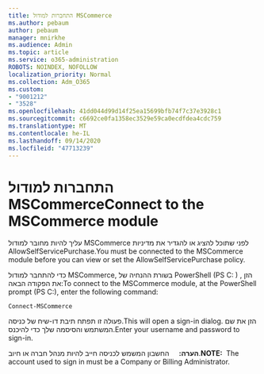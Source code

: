 ```yaml
---
title: התחברות למודול MSCommerce
ms.author: pebaum
author: pebaum
manager: mnirkhe
ms.audience: Admin
ms.topic: article
ms.service: o365-administration
ROBOTS: NOINDEX, NOFOLLOW
localization_priority: Normal
ms.collection: Adm_O365
ms.custom:
- "9001212"
- "3528"
ms.openlocfilehash: 41dd044d99d14f25ea15699bfb74f7c37e3928c1
ms.sourcegitcommit: c6692ce0fa1358ec3529e59ca0ecdfdea4cdc759
ms.translationtype: MT
ms.contentlocale: he-IL
ms.lasthandoff: 09/14/2020
ms.locfileid: "47713239"
---
```

# <a name="connect-to-the-mscommerce-module"></a><span data-ttu-id="464a6-102">התחברות למודול MSCommerce</span><span class="sxs-lookup"><span data-stu-id="464a6-102">Connect to the MSCommerce module</span></span>

<span data-ttu-id="464a6-103">עליך להיות מחובר למודול MSCommerce לפני שתוכל להציג או להגדיר את מדיניות AllowSelfServicePurchase.</span><span class="sxs-lookup"><span data-stu-id="464a6-103">You must be connected to the MSCommerce module before you can view or set the AllowSelfServicePurchase policy.</span></span>  

<span data-ttu-id="464a6-104">כדי להתחבר למודול MSCommerce, בשורת ההנחיה של PowerShell (PS C: \) , הזן את הפקודה הבאה:</span><span class="sxs-lookup"><span data-stu-id="464a6-104">To connect to the MSCommerce module, at the PowerShell prompt (PS C:\), enter the following command:</span></span>

`Connect-MSCommerce`

<span data-ttu-id="464a6-105">פעולה זו תפתח תיבת דו-שיח של כניסה.</span><span class="sxs-lookup"><span data-stu-id="464a6-105">This will open a sign-in dialog.</span></span> <span data-ttu-id="464a6-106">הזן את שם המשתמש והסיסמה שלך כדי להיכנס.</span><span class="sxs-lookup"><span data-stu-id="464a6-106">Enter your username and password to sign-in.</span></span>

<span data-ttu-id="464a6-107">**הערה:** &nbsp; &nbsp; החשבון המשמש לכניסה חייב להיות מנהל חברה או חיוב.</span><span class="sxs-lookup"><span data-stu-id="464a6-107">**NOTE:**&nbsp;&nbsp;The account used to sign in must be a Company or Billing Administrator.</span></span>
